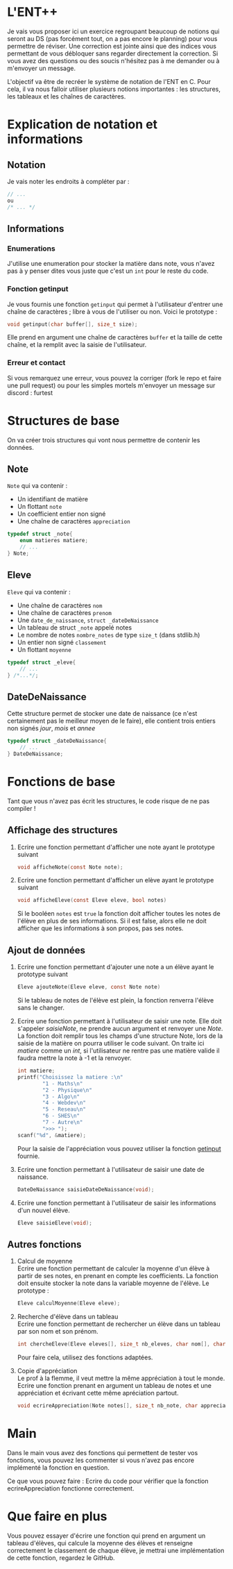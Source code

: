 # L'ENT++

Je vais vous proposer ici un exercice regroupant beaucoup de notions qui seront au DS (pas forcément tout, on a pas encore le planning) pour vous permettre de réviser. Une correction est jointe ainsi que des indices vous permettant de vous débloquer sans regarder directement la correction. Si vous avez des questions ou des soucis n'hésitez pas à me demander ou à m'envoyer un message.

L'objectif va être de recréer le système de notation de l'ENT en C. Pour cela, il va nous falloir utiliser plusieurs notions importantes : les structures, les tableaux et les chaînes de caractères.

# Explication de notation et informations

## Notation
Je vais noter les endroits à compléter par :
```c
// ...
ou
/* ... */
```
## Informations

### Enumerations

J'utilise une enumeration pour stocker la matière dans note, vous n'avez pas à y penser dites vous juste que c'est un `int` pour le reste du code.

### Fonction getinput
Je vous fournis une fonction `getinput` qui permet à l'utilisateur d'entrer une chaîne de caractères ; libre à vous de l'utiliser ou non.
Voici le prototype :
```c
void getinput(char buffer[], size_t size);
```
Elle prend en argument une chaîne de caractères `buffer` et la taille de cette chaîne, et la remplit avec la saisie de l'utilisateur.

### Erreur et contact
Si vous remarquez une erreur, vous pouvez la corriger (fork le repo et faire une pull request) ou pour les simples mortels m'envoyer un message sur discord : furtest


# Structures de base

On va créer trois structures qui vont nous permettre de contenir les données.

## Note
`Note` qui va contenir :
- Un identifiant de matière
- Un flottant `note`
- Un coefficient entier non signé
- Une chaîne de caractères `appreciation`

```c
typedef struct _note{
    enum matieres matiere;
    // ... 
} Note;
```

## Eleve
`Eleve` qui va contenir :
- Une chaîne de caractères `nom`
- Une chaîne de caractères `prenom`
- Une `date_de_naissance`, `struct _dateDeNaissance`
- Un tableau de struct `_note` appelé notes
- Le nombre de notes `nombre_notes` de type `size_t` (dans stdlib.h)
- Un entier non signé `classement`
- Un flottant `moyenne`

```c
typedef struct _eleve{
    // ... 
} /*...*/;
```

## DateDeNaissance
Cette structure permet de stocker une date de naissance (ce n'est certainement pas le meilleur moyen de le faire), elle contient trois entiers non signés _jour_, _mois_ et _annee_
```c
typedef struct _dateDeNaissance{
    // ...
} DateDeNaissance;
```

# Fonctions de base

Tant que vous n'avez pas écrit les structures, le code risque de ne pas compiler !

## Affichage des structures

1. Ecrire une fonction permettant d'afficher une note ayant le prototype suivant
    ```c
    void afficheNote(const Note note);
    ```

2. Ecrire une fonction permettant d'afficher un elève ayant le prototype suivant
    ```c
    void afficheEleve(const Eleve eleve, bool notes)
    ```
    Si le booléen `notes` est `true` la fonction doit afficher toutes les notes de l'élève en plus de ses informations. Si il est false, alors elle ne doit afficher que les informations à son propos, pas ses notes.

## Ajout de données

1. Ecrire une fonction permettant d'ajouter une note a un élève ayant le prototype suivant
    ```c
    Eleve ajouteNote(Eleve eleve, const Note note)
    ```
    Si le tableau de notes de l'élève est plein, la fonction renverra l'élève sans le changer.

2. Ecrire une fonction permettant à l'utilisateur de saisir une note. Elle doit s'appeler _saisieNote_, ne prendre aucun argument et renvoyer une _Note_.   
    La fonction doit remplir tous les champs d'une structure Note, lors de la saisie de la matière on pourra utiliser le code suivant. On traite ici _matiere_ comme un _int_, si l'utilisateur ne rentre pas une matière valide il faudra mettre la note à -1 et la renvoyer.
    ```c
    int matiere;
    printf("Choisissez la matiere :\n"
            "1 - Maths\n"
            "2 - Physique\n"
            "3 - Algo\n"
            "4 - Webdev\n"
            "5 - Reseau\n"
            "6 - SHES\n"
            "7 - Autre\n"
            ">>> ");
    scanf("%d", &matiere);
    ```
    Pour la saisie de l'appréciation vous pouvez utiliser la fonction [getinput](#fonction-getinput) fournie.

3. Ecrire une fonction permettant à l'utilisateur de saisir une date de naissance.
    ```c
    DateDeNaissance saisieDateDeNaissance(void);
    ```

4. Ecrire une fonction permettant à l'utilisateur de saisir les informations d'un nouvel élève.
    ```c
    Eleve saisieEleve(void);
    ```

## Autres fonctions

1. Calcul de moyenne   
    Ecrire une fonction permettant de calculer la moyenne d'un élève à partir de ses notes, en prenant en compte les coefficients. La fonction doit ensuite stocker la note dans la variable moyenne de l'élève.
    Le prototype :
    ```c
    Eleve calculMoyenne(Eleve eleve);
    ```

2. Recherche d'élève dans un tableau   
    Ecrire une fonction permettant de rechercher un élève dans un tableau par son nom et son prénom.
    ```c
    int chercheEleve(Eleve eleves[], size_t nb_eleves, char nom[], char prenom[]);
    ```
    Pour faire cela, utilisez des fonctions adaptées.

3. Copie d'appréciation    
    Le prof à la flemme, il veut mettre la même appréciation à tout le monde. Ecrire une fonction prenant en argument un tableau de notes et une appréciation et écrivant cette même apréciation partout.
    ```c
    void ecrireAppreciation(Note notes[], size_t nb_note, char appreciation[]);
    ```

# Main

Dans le main vous avez des fonctions qui permettent de tester vos fonctions, vous pouvez les commenter si vous n'avez pas encore implémenté la fonction en question.

Ce que vous pouvez faire :
Ecrire du code pour vérifier que la fonction ecrireAppreciation fonctionne correctement.

# Que faire en plus
Vous pouvez essayer d'écrire une fonction qui prend en argument un tableau d'élèves, qui calcule la moyenne des élèves et renseigne correctement le classement de chaque élève, je mettrai une implémentation de cette fonction, regardez le GitHub.
